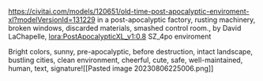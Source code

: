 https://civitai.com/models/120651/old-time-post-apocalyptic-enviroment-xl?modelVersionId=131229
in a post-apocalyptic factory, rusting machinery, broken windows, discarded materials, smashed control room., by David LaChapelle,  <lora:PostApocalypticXL_v1:0.8> SZ_4po enviroment

Bright colors, sunny, pre-apocalyptic, before destruction, intact landscape, bustling cities, clean environment, cheerful, cute, safe, well-maintained, human, text, signature![[Pasted image 20230806225006.png]]

